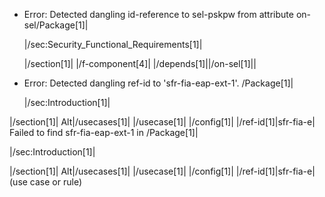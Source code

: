 * Error: Detected dangling id-reference to sel-pskpw from attribute
        on-sel/Package[1]|

  |/sec:Security_Functional_Requirements[1]|

	|/section[1]|
        |/f-component[4]|
			|/depends[1]||/on-sel[1]||
* Error: Detected dangling ref-id to 'sfr-fia-eap-ext-1'.
	  /Package[1]|

  |/sec:Introduction[1]|
	
|/section[1]|
	    Alt|/usecases[1]| 
			|/usecase[1]|
				|/config[1]|
					|/ref-id[1]|sfr-fia-e|
 Failed to find sfr-fia-eap-ext-1 in /Package[1]|

  |/sec:Introduction[1]|
	
|/section[1]|
	    Alt|/usecases[1]| 
			|/usecase[1]|
				|/config[1]|
					|/ref-id[1]|sfr-fia-e| (use case or rule)
